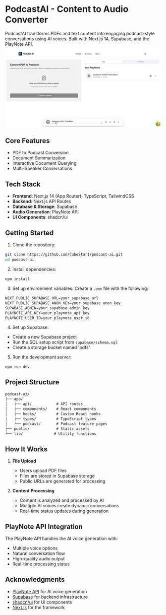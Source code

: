 # PodcastAI - Content to Audio Converter

PodcastAI transforms PDFs and text content into engaging podcast-style conversations using AI voices. Built with Next.js 14, Supabase, and the PlayNote API.

![PodcastAI Main Page](https://github.com/CubeStar1/podcast-ai/blob/main/public/podcast-ai-main.jpg)

## Core Features

- PDF to Podcast Conversion
- Document Summarization
- Interactive Document Querying
- Multi-Speaker Conversations

## Tech Stack

- **Frontend**: Next.js 14 (App Router), TypeScript, TailwindCSS
- **Backend**: Next.js API Routes
- **Database & Storage**: Supabase
- **Audio Generation**: PlayNote API
- **UI Components**: shadcn/ui

## Getting Started

1. Clone the repository:
```bash
git clone https://github.com/CubeStar1/podcast-ai.git
cd podcast-ai
```

2. Install dependencies:
```bash
npm install
```

3. Set up environment variables:
Create a `.env` file with the following:
```env
NEXT_PUBLIC_SUPABASE_URL=your_supabase_url
NEXT_PUBLIC_SUPABASE_ANON_KEY=your_supabase_anon_key
SUPABASE_ADMIN=your_supabase_admin_key
PLAYNOTE_API_KEY=your_playnote_api_key
PLAYNOTE_USER_ID=your_playnote_user_id
```

4. Set up Supabase:
- Create a new Supabase project
- Run the SQL setup script from `supabase/schema.sql`
- Create a storage bucket named 'pdfs'

5. Run the development server:
```bash
npm run dev
```

## Project Structure

```
podcast-ai/
├── app/
│   ├── api/           # API routes
│   ├── components/    # React components
│   ├── hooks/         # Custom React hooks
│   ├── types/         # TypeScript types
│   └── podcast/       # Podcast feature pages
├── public/            # Static assets
└── lib/              # Utility functions
```

## How It Works

1. **File Upload**
   - Users upload PDF files
   - Files are stored in Supabase storage
   - Public URLs are generated for processing

2. **Content Processing**
   - Content is analyzed and processed by AI
   - Multiple AI voices create dynamic conversations
   - Real-time status updates during generation

## PlayNote API Integration

The PlayNote API handles the AI voice generation with:
- Multiple voice options
- Natural conversation flow
- High-quality audio output
- Real-time processing status

## Acknowledgments

- [PlayNote API](https://play.ai) for AI voice generation
- [Supabase](https://supabase.com) for backend infrastructure
- [shadcn/ui](https://ui.shadcn.com) for UI components
- [Next.js](https://nextjs.org) for the framework

